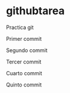 # githubtarea
Practica git

Primer commit

Segundo commit

Tercer commit

Cuarto commit

Quinto commit
